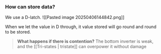 ### How can store data?
We use a D-latch.
![[Pasted image 20250406144842.png]]

When we let the value in D through, it value stored will go round and round to be stored.

>**What happens if there is contention?**
>The bottom inverter is weak, and the [[Tri-states | tristate]] can overpower it without damage
